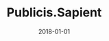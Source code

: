 ---
layout: site
title: "Publicis.Sapient"
date: 2018-01-01
categories: [community]
version: 1.4.8
major: 1
minor: 4
patch: 8
slug: publicis-sapient
link: http://publicis.sapient.com/en-us.html
submitter: lpolepeddi
permalink: /sites/:slug
---